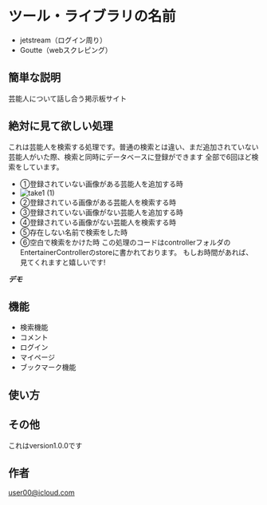 # ツール・ライブラリの名前

- jetstream（ログイン周り）
- Goutte（webスクレピング）


## 簡単な説明

芸能人について話し合う掲示板サイト　


## 絶対に見て欲しい処理
これは芸能人を検索する処理です。普通の検索とは違い、まだ追加されていない芸能人がいた際、検索と同時にデータベースに登録ができます
全部で6回ほど検索をしています。
- ①登録されていない画像がある芸能人を追加する時
- ![take1 (1)](https://user-images.githubusercontent.com/72079540/112466462-444fc500-8da9-11eb-80f7-a9922e02e407.gif)
- ②登録されている画像がある芸能人を検索する時
- ③登録されていない画像がない芸能人を追加する時
- ④登録されている画像がない芸能人を検索する時
- ⑤存在しない名前で検索をした時
- ⑥空白で検索をかけた時
この処理のコードはcontrollerフォルダのEntertainerControllerのstoreに書かれております。
もしお時間があれば、見てくれますと嬉しいです!

***デモ***


## 機能

- 検索機能
- コメント
- ログイン
- マイページ
- ブックマーク機能




## 使い方







## その他
これはversion1.0.0です

## 作者
user00@icloud.com






